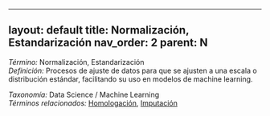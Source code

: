 
---
layout: default
title: Normalización, Estandarización
nav_order: 2
parent: N
---

*Término:* Normalización, Estandarización  
*Definición:* Procesos de ajuste de datos para que se ajusten a una escala o distribución estándar, facilitando su uso en modelos de machine learning.

*Taxonomía:* Data Science / Machine Learning  
*Términos relacionados:* [Homologación](https://maleniski.github.io/diccionario-angl-tec-mx/docs/alfabeticamente/H/homologacin/), [Imputación](https://maleniski.github.io/diccionario-angl-tec-mx/docs/alfabeticamente/I/imputacin/)
